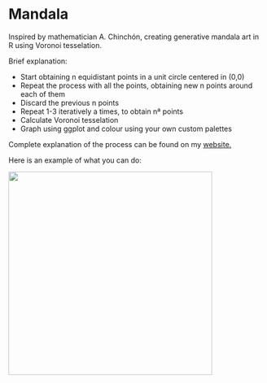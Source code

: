 # Mandala


Inspired by mathematician A. Chinchón, creating generative mandala art in R using Voronoi tesselation.

Brief explanation:

- Start obtaining n equidistant points in a unit circle centered in (0,0) 
- Repeat the process with all the points, obtaining new n points around each of them
- Discard the previous n points
- Repeat 1-3 iteratively a times, to obtain nª points
- Calculate Voronoi tesselation
- Graph using ggplot and colour using your own custom palettes

Complete explanation of the process can be found on my [website.](https://alishabhimani.ca/mandala/)

Here is an example of what you can do:

<img src="https://github.com/alishabhimani/mandala/blob/main/img/mandala2.png" width="400" height="400">
